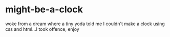 # might-be-a-clock
woke from a dream where a tiny yoda told me I couldn't make a clock using css and html...I took offence, enjoy
